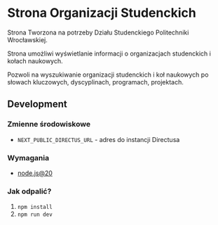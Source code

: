# Strona Organizacji Studenckich

Strona Tworzona na potrzeby Działu Studenckiego Politechniki Wrocławskiej.

Strona umożliwi wyświetlanie informacji o organizacjach studenckich i kołach naukowych.

Pozwoli na wyszukiwanie organizacji studenckich i koł naukowych po słowach kluczowych, dyscyplinach, programach, projektach.

## Development

### Zmienne środowiskowe

- `NEXT_PUBLIC_DIRECTUS_URL` - adres do instancji Directusa

### Wymagania

- [node.js@20](https://nodejs.org/en/download/)

### Jak odpalić?

1. `npm install`
2. `npm run dev`
